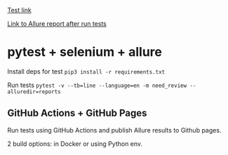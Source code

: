 [Test link](http://selenium1py.pythonanywhere.com/)

[Link to Allure report after run tests](https://vgoroshenko.github.io/auto_py_final/)

# pytest + selenium + allure

Install deps for test `pip3 install -r requirements.txt`

Run tests  `pytest -v --tb=line --language=en -m need_review --alluredir=reports`


## GitHub Actions + GitHub Pages
Run tests using GitHub Actions and publish Allure results to Github pages. 

2 build options: in Docker or using Python env.
